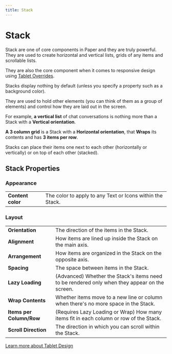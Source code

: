 ```yaml
---
title: Stack
---
```


# Stack

Stack are one of core components in Paper and they are truly powerful. They are used to create horizontal and
vertical lists, grids of any items and scrollable lists.

They are also the core component when it comes to responsive design
using [Tablet Overrides](/building/tablet-overrides).

Stacks display nothing by default (unless you specify a property such as a background color).

They are used to hold other elements (you can think of them as a group of elements) and control how they are laid out in
the screen.

For example, **a vertical list** of chat conversations is nothing more than a Stack with a **Vertical orientation**.

**A 3 column grid** is a Stack with a **Horizontal orientation**, that **Wraps** its contents and has **3 items
per row**.

Stacks can place their items one next to each other (horizontally or vertically) or on top of each other (stacked).

## Stack Properties

### Appearance

|                   |                                                           |
|-------------------|-----------------------------------------------------------|
| **Content color** | The color to apply to any Text or Icons within the Stack. |

### Layout

|                          |                                                                                                |
|--------------------------|------------------------------------------------------------------------------------------------|
| **Orientation**          | The direction of the items in the Stack.                                                       |
| **Alignment**            | How items are lined up inside the Stack on the main axis.                                      |
| **Arrangement**          | How items are organized in the Stack on the opposite axis.                                     |
| **Spacing**              | The space between items in the Stack.                                                          |
| **Lazy Loading**         | (Advanced) Whether the Stack's items need to be rendered only when they appear on the screen.  |
| **Wrap Contents**        | Whether items move to a new line or column when there's no more space in the Stack.            |
| **Items per Column/Row** | (Requires Lazy Loading or Wrap) How many items fit in each column or row of the Stack. |
| **Scroll Direction**     | The direction in which you can scroll within the Stack.                                        |

[Learn more about Tablet Design](/building/tablet-overrides)
